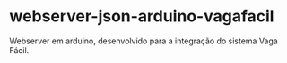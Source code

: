 # webserver-json-arduino-vagafacil
Webserver em arduino, desenvolvido para a integração do sistema Vaga Fácil. 
